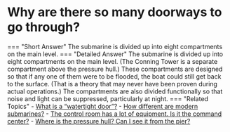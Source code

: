 # Why are there so many doorways to go through?

=== "Short Answer"
    The submarine is divided up into eight compartments on the main level.
=== "Detailed Answer"
    The submarine is divided up into eight compartments on the main level.  (The Conning Tower is a separate compartment above the pressure hull.)  These compartments are designed so that if any one of them were to be flooded, the boat could still get back to the surface.  (That is a theory that may never have been proven during actual operations.)  The compartments are also divided functionally so that noise and light can be suppressed, particularly at night.
=== "Related Topics"
    - [What is a “watertight door”?](./what-is-a-watertight-door.md)
    - [How different are modern submarines?](./how-different-are-modern-submarines.md)
    - [The control room has a lot of equipment.  Is it the command center?](./the-control-room-has-a-lot-of-equipment-is-it-the-command-center.md)
    - [Where is the pressure hull?  Can I see it from the pier?](./where-is-the-pressure-hull-can-i-see-it-from-the-pier.md)
